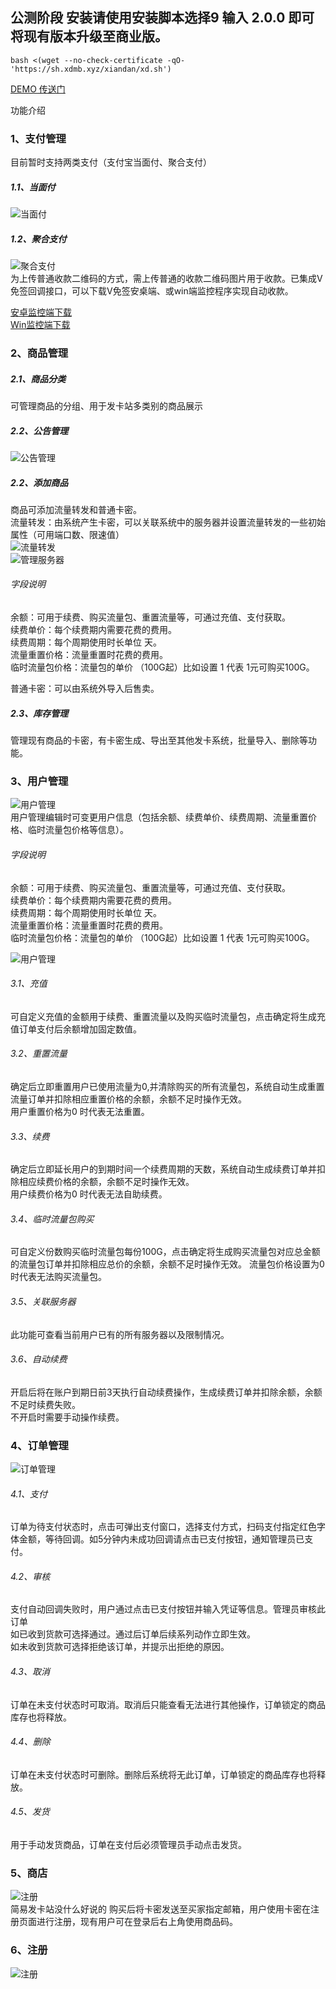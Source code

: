 ## 公测阶段 安装请使用安装脚本选择9 输入 2.0.0 即可将现有版本升级至商业版。
```shell
bash <(wget --no-check-certificate -qO- 'https://sh.xdmb.xyz/xiandan/xd.sh')
```
[DEMO 传送门](http://demo.xdmb.xyz)

功能介绍
### 1、支付管理  
目前暂时支持两类支付（支付宝当面付、聚合支付）  
##### 1.1、当面付  
![当面付](https://github.com/noobcfy/wikis/blob/dev/Screenshots/payMethod1.png)  
##### 1.2、聚合支付  
![聚合支付](https://github.com/noobcfy/wikis/blob/dev/Screenshots/payMethod2.png)  
为上传普通收款二维码的方式，需上传普通的收款二维码图片用于收款。已集成V免签回调接口，可以下载V免签安桌端、或win端监控程序实现自动收款。  
  
[安卓监控端下载](https://sh.xdmb.xyz/vmq.apk)  
[Win监控端下载](https://sh.xdmb.xyz/vmq-win-5.3.zip)  

### 2、商品管理  
##### 2.1、商品分类  
可管理商品的分组、用于发卡站多类别的商品展示 
##### 2.2、公告管理   
![公告管理](https://github.com/noobcfy/wikis/blob/dev/Screenshots/notice.png)  
##### 2.2、添加商品  
商品可添加流量转发和普通卡密。  
流量转发：由系统产生卡密，可以关联系统中的服务器并设置流量转发的一些初始属性（可用端口数、限速值）  
![流量转发](https://github.com/noobcfy/wikis/blob/dev/Screenshots/item1.png)  
![管理服务器](https://github.com/noobcfy/wikis/blob/dev/Screenshots/item-server.png)  
###### 字段说明   
余额：可用于续费、购买流量包、重置流量等，可通过充值、支付获取。  
续费单价：每个续费期内需要花费的费用。  
续费周期：每个周期使用时长单位 天。  
流量重置价格：流量重置时花费的费用。  
临时流量包价格：流量包的单价 （100G起）比如设置 1  代表  1元可购买100G。  

普通卡密：可以由系统外导入后售卖。
##### 2.3、库存管理  
管理现有商品的卡密，有卡密生成、导出至其他发卡系统，批量导入、删除等功能。

### 3、用户管理  
![用户管理](https://github.com/noobcfy/wikis/blob/dev/Screenshots/user-edit.png)  
用户管理编辑时可变更用户信息（包括余额、续费单价、续费周期、流量重置价格、临时流量包价格等信息）。 
###### 字段说明   
余额：可用于续费、购买流量包、重置流量等，可通过充值、支付获取。  
续费单价：每个续费期内需要花费的费用。  
续费周期：每个周期使用时长单位 天。  
流量重置价格：流量重置时花费的费用。  
临时流量包价格：流量包的单价 （100G起）比如设置 1  代表  1元可购买100G。

![用户管理](https://github.com/noobcfy/wikis/blob/dev/Screenshots/user-info.png)  
###### 3.1、充值  
可自定义充值的金额用于续费、重置流量以及购买临时流量包，点击确定将生成充值订单支付后余额增加固定数值。  
###### 3.2、重置流量  
确定后立即重置用户已使用流量为0,并清除购买的所有流量包，系统自动生成重置流量订单并扣除相应重置价格的余额，余额不足时操作无效。  
用户重置价格为0 时代表无法重置。  
###### 3.3、续费
确定后立即延长用户的到期时间一个续费周期的天数，系统自动生成续费订单并扣除相应续费价格的余额，余额不足时操作无效。  
用户续费价格为0 时代表无法自助续费。 
###### 3.4、临时流量包购买
可自定义份数购买临时流量包每份100G，点击确定将生成购买流量包对应总金额的流量包订单并扣除相应总价的余额，余额不足时操作无效。 
流量包价格设置为0 时代表无法购买流量包。  
###### 3.5、关联服务器
此功能可查看当前用户已有的所有服务器以及限制情况。  
###### 3.6、自动续费
开启后将在账户到期日前3天执行自动续费操作，生成续费订单并扣除余额，余额不足时续费失败。  
不开启时需要手动操作续费。  

### 4、订单管理
![订单管理](https://github.com/noobcfy/wikis/blob/dev/Screenshots/order.png)
###### 4.1、支付  
订单为待支付状态时，点击可弹出支付窗口，选择支付方式，扫码支付指定红色字体金额，等待回调。如5分钟内未成功回调请点击已支付按钮，通知管理员已支付。  
###### 4.2、审核
支付自动回调失败时，用户通过点击已支付按钮并输入凭证等信息。管理员审核此订单  
如已收到货款可选择通过。通过后订单后续系列动作立即生效。  
如未收到货款可选择拒绝该订单，并提示出拒绝的原因。  
###### 4.3、取消  
订单在未支付状态时可取消。取消后只能查看无法进行其他操作，订单锁定的商品库存也将释放。
###### 4.4、删除
订单在未支付状态时可删除。删除后系统将无此订单，订单锁定的商品库存也将释放。  
###### 4.5、发货  
用于手动发货商品，订单在支付后必须管理员手动点击发货。  


### 5、商店  
![注册](https://github.com/noobcfy/wikis/blob/dev/Screenshots/register.png)  
简易发卡站没什么好说的 购买后将卡密发送至买家指定邮箱，用户使用卡密在注册页面进行注册，现有用户可在登录后右上角使用商品码。

### 6、注册
![注册](https://github.com/noobcfy/wikis/blob/dev/Screenshots/register.png)